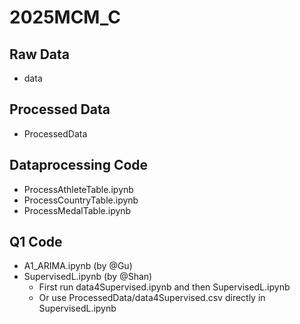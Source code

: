 # 2025MCM_C

## Raw Data
- data

## Processed Data
- ProcessedData

## Dataprocessing Code
- ProcessAthleteTable.ipynb  
- ProcessCountryTable.ipynb  
- ProcessMedalTable.ipynb  

## Q1 Code
- A1_ARIMA.ipynb (by @Gu)  
- SupervisedL.ipynb (by @Shan)  
  - First run data4Supervised.ipynb and then SupervisedL.ipynb  
  - Or use ProcessedData/data4Supervised.csv directly in SupervisedL.ipynb
